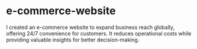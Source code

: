# e-commerce-website
I created an e-commerce website to expand business reach globally, offering 24/7 convenience for customers. It reduces operational costs while providing valuable insights for better decision-making.
